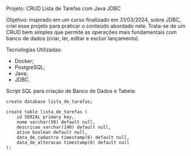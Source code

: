Projeto: CRUD Lista de Tarefas com Java JDBC

Objetivo: inspirado em um curso finalizado em 31/03/2024, sobre JDBC, criei esse projeto para praticar o conteúdo abordado nele. Trata-se de um CRUD bem simples que permite as operações mais fundamentais com banco de dados (criar, ler, editar e excluir lançamento). 

Tecnologias Utilizadas:

- Docker;
- PostgreSQL;
- Java;
- JDBC.

Script SQL para criação de Banco de Dados e Tabela:

```
create database lista_de_tarefas;

create table lista_de_tarefas (
    id SERIAL primary key,
    nome varchar(50) default null,
    descricao varchar(140) default null,
    ativo boolean default null, 
    data_de_cadastro timestamp(6) default null,
    data_de_alteracao timestamp(6) default null
);
```

